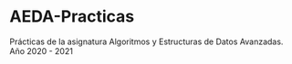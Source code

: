 # AEDA-Practicas
Prácticas de la asignatura Algoritmos y Estructuras de Datos Avanzadas. Año 2020 - 2021
